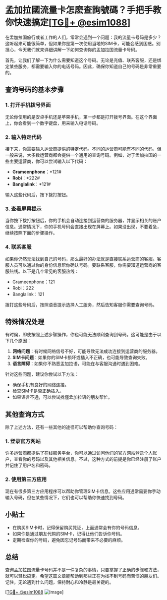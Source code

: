 # 孟加拉國流量卡怎麽查詢號碼？手把手教你快速搞定[[TG💪+ @esim1088](https://t.me/s/esim1088)]

在孟加拉国旅行或者工作的人们，常常会遇到一个问题：我的流量卡号码是多少？这听起来可能很简单，但如果你是第一次使用当地的SIM卡，可能会感到困惑。别担心，今天我们就来详细讲解一下如何查询你的孟加拉国流量卡号码。

首先，让我们了解一下为什么需要知道这个号码。无论是充值、联系客服，还是绑定某些服务，都需要输入你的电话号码。因此，确保你知道自己的号码是非常重要的。

## 查询号码的基本步骤

### 1. 打开手机拨号界面

无论你使用的是安卓手机还是苹果手机，第一步都是打开拨号界面。在这个界面上，你会看到一个数字键盘，用来输入电话号码。

### 2. 输入特定代码

接下来，你需要输入运营商提供的特定代码。不同的运营商可能有不同的代码，但一般来说，大多数运营商都会提供一个通用的查询号码。例如，对于孟加拉国的一些主要运营商，你可以尝试输入以下代码：

- **Grameenphone**：*121#
- **Robi**：*222#
- **Banglalink**：*121#

输入这些代码后，按下拨打按钮。

### 3. 查看屏幕提示

当你按下拨打按钮后，你的手机会自动连接到运营商的服务器，并显示相关的账户信息。通常情况下，你的手机号码会直接出现在屏幕上。如果没出现，不要着急，继续按照下面的步骤操作。

### 4. 联系客服

如果你仍然无法找到自己的号码，那么最好的办法就是直接联系运营商的客服。客服人员可以通过你的身份信息帮你确认号码。要联系客服，你需要知道运营商的客服热线。以下是几个常见的客服热线：

- Grameenphone：121
- Robi：222
- Banglalink：121

拨打这些号码后，按照语音提示选择人工服务，然后告知客服你需要查询号码。

## 特殊情况处理

有时候，即使按照上述步骤操作，你也可能无法顺利查询到号码。这可能是由于以下几个原因：

1. **网络问题**：有时候网络信号不好，可能导致无法成功连接到运营商的服务器。
2. **SIM卡问题**：如果你的SIM卡损坏或插入不正确，也可能导致查询失败。
3. **语言障碍**：如果你不熟悉孟加拉语，可能在与客服沟通时遇到困难。

针对这些问题，建议你尝试以下方法：

- 确保手机有良好的网络连接。
- 检查SIM卡是否正确插入。
- 如果语言不通，可以尝试找懂孟加拉语的朋友帮忙。

## 其他查询方式

除了上述方法，还有一些其他的途径可以帮助你查询号码：

### 1. 登录官方网站

许多运营商都提供了在线服务平台，你可以通过访问他们的官方网站登录个人账户，查看你的号码以及其他相关信息。不过，这种方式的前提是你已经注册了账户并记住了用户名和密码。

### 2. 使用第三方应用

现在有很多第三方应用程序可以帮助你管理SIM卡信息。这些应用通常需要你手动输入号码，但在某些情况下，它们也可以帮助你快速找到号码。

## 小贴士

- 在购买SIM卡时，记得保留购买凭证，上面通常会有你的号码信息。
- 如果你是通过朋友代购的SIM卡，记得让他们告诉你号码。
- 定期检查你的号码，避免因忘记号码而带来不必要的麻烦。

## 总结

查询孟加拉国流量卡号码并不是一件复杂的事情，只要掌握了正确的步骤和方法，就可以轻松搞定。希望这篇文章能帮助到那些正在为找不到号码而苦恼的朋友们。记住，无论遇到什么问题，保持耐心和冷静是最关键的。

[[TG💪+ @esim1088](https://t.me/s/esim1088) ![Image](https://i.postimg.cc/4NQfJmqS/Snipaste-2025-05-13-00-14-12.png)]